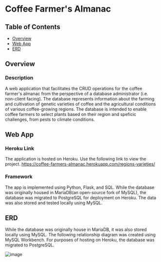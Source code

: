 # Coffee Farmer's Almanac

## Table of Contents
* [Overview](#Overview)
* [Web App](#Web-App)
* [ERD](#ERD)


## Overview
### Description
A web application that facilitates the CRUD operations for the coffee farmer's almanac from the perspective of a database administrator (i.e. non-client facing).
The database represents information about the farming and cultivation of genetic varieties of coffee and the agricultural conditions of various coffee-growing regions. The database is intended to enable coffee farmers to select plants based on their region and speficic challenges, from pests to climate conditions.

## Web App
### Heroku Link
The application is hosted on Heroku. Use the following link to view the project.
https://coffee-farmers-almanac.herokuapp.com/regions-varieties/

### Framework
The app is implemented using Python, Flask, and SQL. While the database was originally housed in MariaDB(an open-source fork of MySQL), the database was migrated to PostgreSQL for deployment on Heroku. The data was also stored and tested locally using MySQL.   

## ERD

While the database was originally house in MariaDB, it was also stored locally using MySQL. The following relationship diagram was created using MySQL Workbench. For purposes of hosting on Heroku, the database was migrated to PostgreSQL.

![image](https://user-images.githubusercontent.com/81477294/173967204-1e267163-f0ee-43de-8b41-870a50c8fde2.png)
